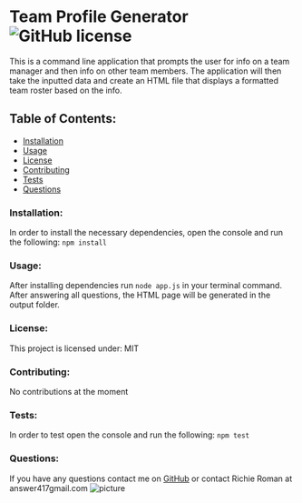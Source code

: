 # Team Profile Generator  ![GitHub license](https://img.shields.io/github/license/Naereen/StrapDown.js.svg)
This is a command line application that prompts the user for info on a team manager and then info on other team members. The application will then take the inputted data and create an HTML file that displays a formatted team roster based on the info.
## Table of Contents:
* [Installation](#installation)
* [Usage](#usage)
* [License](#license)
* [Contributing](#contributing)
* [Tests](#tests)
* [Questions](#questions)
### Installation:
In order to install the necessary dependencies, open the console and run the following:
```npm install```
### Usage:
After installing dependencies run ```node app.js``` in your terminal command. After answering all questions, the HTML page will be generated in the output folder.
### License:
This project is licensed under:
MIT
### Contributing:
No contributions at the moment
### Tests:
In order to test open the console and run the following:
```npm test```
### Questions:
If you have any questions contact me on [GitHub](https://github.com/rroman6292) or contact 
Richie Roman at answer417gmail.com
![picture](https://github.com/rroman6292.png?size=80)